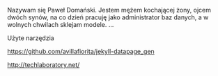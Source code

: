 Nazywam się Paweł Domański. Jestem mężem kochającej żony, ojcem dwóch synów, na co dzień pracuję jako administrator baz danych, a w wolnych chwilach sklejam modele. ...

Użyte narzędzia

https://github.com/avillafiorita/jekyll-datapage_gen

http://techlaboratory.net/